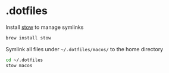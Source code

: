 # .dotfiles

Install [stow](https://www.gnu.org/software/stow/) to manage symlinks

```bash
brew install stow
```

Symlink all files under `~/.dotfiles/macos/` to the home directory

```bash
cd ~/.dotfiles
stow macos
```
